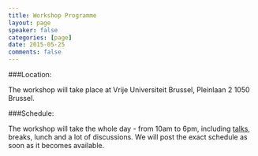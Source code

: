 ```yaml
---
title: Workshop Programme
layout: page
speaker: false
categories: [page]
date: 2015-05-25
comments: false
---
```


###Location:

The workshop will take place at Vrije Universiteit Brussel, Pleinlaan 2 1050 Brussel.

###Schedule:

The workshop will take the whole day - from 10am to 6pm, including <a href="{{ site.baseurl }}/#speakers">talks</a>, breaks, lunch and a lot of discussions. We will post the exact schedule as soon as it becomes available.